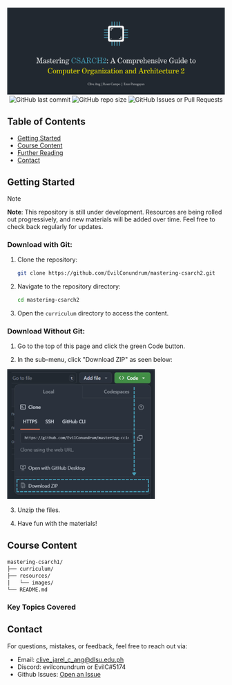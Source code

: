 <p align="center">
  <img src="resources/images/mastering-csarch2-banner.png">
  <img alt="GitHub last commit" src="https://img.shields.io/github/last-commit/EvilConundrum/mastering-csarch2">
  <img alt="GitHub repo size" src="https://img.shields.io/github/repo-size/EvilConundrum/mastering-csarch2">
  <img alt="GitHub Issues or Pull Requests" src="https://img.shields.io/github/issues/EvilConundrum/mastering-csarch2">
</p>

## Table of Contents
- [Getting Started](#getting-started)
- [Course Content](#course-content)
- [Further Reading](#further-reading)
- [Contact](#contact)
## Getting Started

> [!Note]
> **Note**: This repository is still under development. Resources are being rolled out progressively, and new materials will be added over time. Feel free to check back regularly for updates.
> 
### Download with Git:

1. Clone the repository:
    ```bash
    git clone https://github.com/EvilConundrum/mastering-csarch2.git
    ```

2. Navigate to the repository directory:
    ```bash
    cd mastering-csarch2
    ```

3. Open the `curriculum` directory to access the content.

### Download Without Git:

1. Go to the top of this page and click the green Code button.

2. In the sub-menu, click "Download ZIP" as seen below:

<img src="resources/images/download-without-git.png" height=300>

3. Unzip the files.

4. Have fun with the materials!

## Course Content
```
mastering-csarch1/
├── curriculum/
├── resources/
│   └── images/
└── README.md
```
### Key Topics Covered

## Contact

For questions, mistakes, or feedback, feel free to reach out via:
- Email: [clive_jarel_c_ang@dlsu.edu.ph](mailto:clive_jarel_c_ang@dlsu.edu.ph)
- Discord: evilconundrum or EvilC#5174
- Github Issues: [Open an Issue](https://github.com/EvilConundrum/mastering-csarch2/issues)

